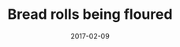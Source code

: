 ---
title: Bread rolls being floured
caption: Bread rolls are floured at the Waas Bakery
location: Shetland, UK
slug: /1702004
date: 2017-02-09
featuredImage: ./images/waas-bakery-scene-5.jpg
tags: ["Bakery", "Bread", "Portrait", "Shetland", "UK"]
category: gallery
subject: In Action
---